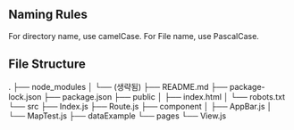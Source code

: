 ## Naming Rules
For directory name, use camelCase.
For File name, use PascalCase.

## File Structure

.
├── node_modules
│   └── (생략됨)
├── README.md
├── package-lock.json
├── package.json
├── public
│   ├── index.html
│   └── robots.txt
└── src
    ├── Index.js
    ├── Route.js
    ├── component
    │   ├── AppBar.js
    │   └── MapTest.js
    ├── dataExample
    └── pages
        └── View.js